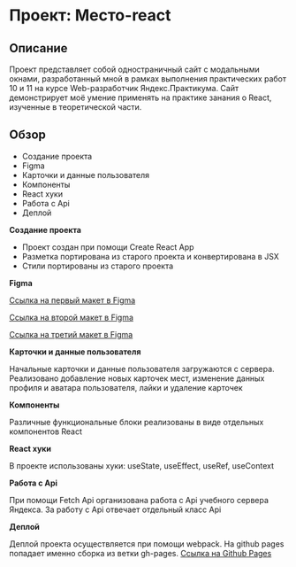 # Проект: Место-react

## Описание

Проект представляет собой одностраничный сайт с модальными окнами, разработанный мной в рамках выполнения практических работ 10 и 11 на курсе Web-разработчик Яндекс.Практикума. Сайт демонстрирует моё умение применять на практике занания о React, изученные в теоретической части.

## Обзор

- Создание проекта
- Figma
- Карточки и данные пользователя
- Компоненты
- React хуки
- Работа с Api
- Деплой

**Создание проекта**

- Проект создан при помощи Create React App
- Разметка портирована из старого проекта и конвертирована в JSX
- Стили портированы из старого проекта

**Figma**

[Ссылка на первый макет в Figma](https://www.figma.com/file/2cn9N9jSkmxD84oJik7xL7/JavaScript.-Sprint-4?node-id=0%3A1)

[Ссылка на второй макет в Figma](https://www.figma.com/file/bjyvbKKJN2naO0ucURl2Z0/JavaScript.-Sprint-5?node-id=0%3A1)

[Ссылка на третий макет в Figma](https://www.figma.com/file/kRVLKwYG3d1HGLvh7JFWRT/JavaScript.-Sprint-6?node-id=0%3A1)

**Карточки и данные пользователя**

Начальные карточки и данные пользователя загружаются с сервера. Реализовано добавление новых карточек мест, изменение данных профиля и аватара пользователя, лайки и удаление карточек

**Компоненты**

Различные функциональные блоки реализованы в виде отдельных компонентов React

**React хуки**

В проекте использованы хуки: useState, useEffect, useRef, useContext

**Работа с Api**

При помощи Fetch Api организована работа с Api учебного сервера Яндекса. За работу с Api отвечает отдельный класс Api

**Деплой**

Деплой проекта осуществляется при помощи webpack. На github pages попадает именно сборка из ветки gh-pages.
[Ссылка на Github Pages](https://trance0id.github.io/mesto-react/)
